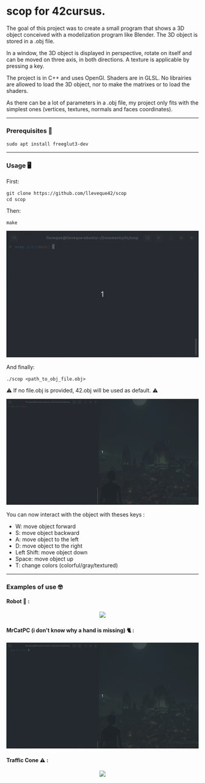 # scop for 42cursus.

The goal of this project was to create a small program that shows a 3D object conceived with a modelization program like Blender. The 3D object is stored in a .obj file.

In a window, the 3D object is displayed in perspective, rotate on itself and can be moved on three axis, in both directions. 
A texture is applicable by pressing a key.

The project is in C++ and uses OpenGl. Shaders are in GLSL.
No librairies are allowed to load the 3D object, nor to make the matrixes or to load the shaders.

As there can be a lot of parameters in a .obj file, my project only fits with the simplest ones (vertices, textures, normals and faces coordinates).

---

### Prerequisites :wrench:
    
    sudo apt install freeglut3-dev

---

### Usage :desktop_computer:

First:

    git clone https://github.com/lleveque42/scop
    cd scop
    
Then:
    
    make

<p align="center">
    <img src="https://github.com/lleveque42/scop/blob/main/readme/42scopMake.gif">
</p>

And finally:

    ./scop <path_to_obj_file.obj>

:warning: If no file.obj is provided, 42.obj will be used as default. :warning:

<p align="center">
    <img src="https://github.com/lleveque42/scop/blob/main/readme/42scopLaunch.gif">
</p>

You can now interact with the object with theses keys :
- W: move object forward
- S: move object backward
- A: move object to the left
- D: move object to the right
- Left Shift: move object down
- Space: move object up
- T: change colors (colorful/gray/textured)

---

### Examples of use :nerd_face:

#### Robot :robot: :

<p align="center">
    <img src="https://github.com/lleveque42/scop/blob/main/readme/42scopRobotFinal.gif">
</p>

#### MrCatPC (i don't know why a hand is missing) :cat2: :

<p align="center">
    <img src="https://github.com/lleveque42/scop/blob/main/readme/42scopMrCatPC.gif">
</p>

#### Traffic Cone :warning: :

<p align="center">
    <img src="https://github.com/lleveque42/scop/blob/main/readme/42scopTrafficCone.gif">
</p>
